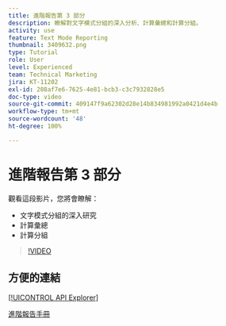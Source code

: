 ```yaml
---
title: 進階報告第 3 部分
description: 瞭解對文字模式分組的深入分析、計算彙總和計算分組。
activity: use
feature: Text Mode Reporting
thumbnail: 3409632.png
type: Tutorial
role: User
level: Experienced
team: Technical Marketing
jira: KT-11202
exl-id: 208af7e6-7625-4e81-bcb3-c3c7932828e5
doc-type: video
source-git-commit: 409147f9a62302d28e14b834981992a0421d4e4b
workflow-type: tm+mt
source-wordcount: '48'
ht-degree: 100%

---
```


# 進階報告第 3 部分

觀看這段影片，您將會瞭解：

* 文字模式分組的深入研究
* 計算彙總
* 計算分組

>[!VIDEO](https://video.tv.adobe.com/v/3409635/?quality=12&learn=on)

## 方便的連結

[[!UICONTROL API Explorer]](https://developer.adobe.com/workfront/api-explorer/)

[進階報告手冊](/help/assets/advanced-reporting-manual.pdf)
